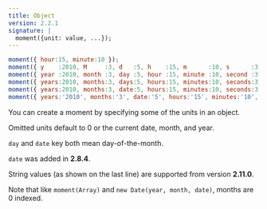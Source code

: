 ```yaml
---
title: Object
version: 2.2.1
signature: |
  moment({unit: value, ...});
---
```



```javascript
moment({ hour:15, minute:10 });
moment({ y    :2010, M     :3, d   :5, h    :15, m      :10, s      :3, ms          :123});
moment({ year :2010, month :3, day :5, hour :15, minute :10, second :3, millisecond :123});
moment({ years:2010, months:3, days:5, hours:15, minutes:10, seconds:3, milliseconds:123});
moment({ years:2010, months:3, date:5, hours:15, minutes:10, seconds:3, milliseconds:123});
moment({ years:'2010', months:'3', date:'5', hours:'15', minutes:'10', seconds:'3', milliseconds:'123'});  // from 2.11.0
```

You can create a moment by specifying some of the units in an object.

Omitted units default to 0 or the current date, month, and year.

`day` and `date` key both mean day-of-the-month.

`date` was added in **2.8.4**.

String values (as shown on the last line) are supported from version
**2.11.0**.

Note that like `moment(Array)` and `new Date(year, month, date)`, months are 0 indexed.
